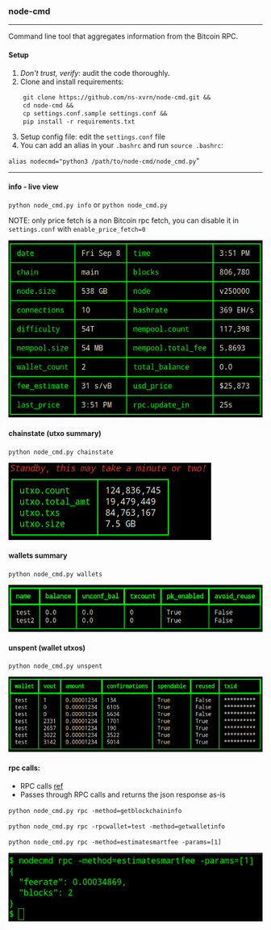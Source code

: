 ### node-cmd
---

Command line tool that aggregates information from the Bitcoin RPC.

#### Setup
1. *Don't trust, verify*: audit the code thoroughly.
2. Clone and install requirements:
```
    git clone https://github.com/ns-xvrn/node-cmd.git &&
    cd node-cmd &&
    cp settings.conf.sample settings.conf &&
    pip install -r requirements.txt
```
3. Setup config file: edit the `settings.conf` file
4. You can add an alias in your `.bashrc` and run `source .bashrc`:

`alias nodecmd="python3 /path/to/node-cmd/node_cmd.py`"

---

#### info - live view
`python node_cmd.py info` or `python node_cmd.py`

NOTE: only price fetch is a non Bitcoin rpc fetch, you can disable it in `settings.conf` with `enable_price_fetch=0`

![alt info](docs/info.png)

#### chainstate (utxo summary)
`python node_cmd.py chainstate`

![alt chainstate](docs/chainstate.png)

#### wallets summary
`python node_cmd.py wallets`

![alt wallets](docs/wallets.png)

#### unspent (wallet utxos)
`python node_cmd.py unspent`

![alt unspent](docs/unspent.png)


#### rpc calls:
- RPC calls [ref](https://developer.bitcoin.org/reference/rpc/)
- Passes through RPC calls and returns the json response as-is

`python node_cmd.py rpc -method=getblockchaininfo`

`python node_cmd.py rpc -rpcwallet=test -method=getwalletinfo`

`python node_cmd.py rpc -method=estimatesmartfee -params=[1]`

![alt rpc](docs/rpc.png)